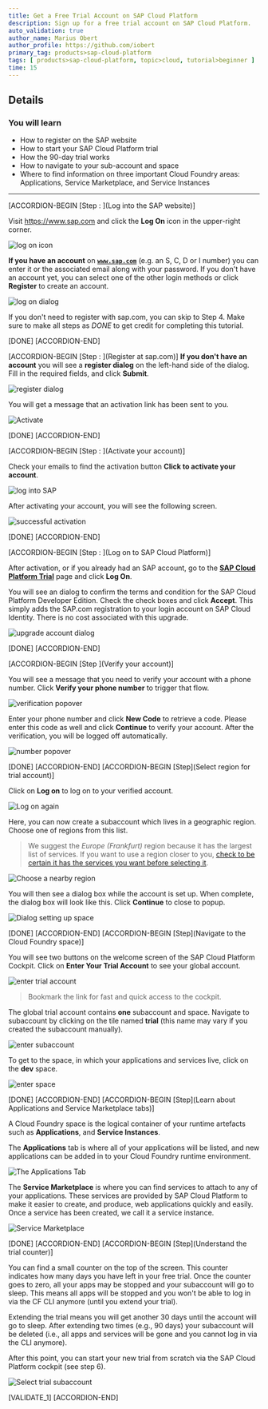 ```yaml
---
title: Get a Free Trial Account on SAP Cloud Platform
description: Sign up for a free trial account on SAP Cloud Platform.
auto_validation: true
author_name: Marius Obert
author_profile: https://github.com/iobert
primary_tag: products>sap-cloud-platform
tags: [ products>sap-cloud-platform, topic>cloud, tutorial>beginner ]
time: 15
---
```


## Details
### You will learn  
  - How to register on the SAP website
  - How to start your SAP Cloud Platform trial
  - How the 90-day trial works
  - How to navigate to your sub-account and space
  - Where to find information on three important Cloud Foundry areas:  Applications, Service Marketplace, and Service Instances

---

[ACCORDION-BEGIN [Step : ](Log into the SAP website)]

Visit <https://www.sap.com> and click the **Log On** icon in the upper-right corner.

![log on icon](homepage.png)

**If you have an account** on <a href="https://www.sap.com" target="new"><b>`www.sap.com`</b></a> (e.g. an S, C, D or I number) you can enter it or the associated email along with your password. If you don't have an account yet, you can select one of the other login methods or click **Register** to create an account.

![log on dialog](option-logon.png)

If you don't need to register with sap.com, you can skip to Step 4. Make sure to make all steps as _DONE_ to get credit for completing this tutorial.

[DONE]
[ACCORDION-END]

[ACCORDION-BEGIN [Step : ](Register at sap.com)]
**If you don't have an account** you will see a **register dialog** on the left-hand side of the dialog. Fill in the required fields, and click **Submit**.

![register dialog](option-register.png)

You will get a message that an activation link has been sent to you.

![Activate](register_confirm.png)

[DONE]
[ACCORDION-END]

[ACCORDION-BEGIN [Step : ](Activate your account)]

Check your emails to find the activation button **Click to activate your account**.

![log into SAP](log-into-sap.png)

After activating your account, you will see the following screen.

![successful activation](successful-activation.png)

[DONE]
[ACCORDION-END]

[ACCORDION-BEGIN [Step : ](Log on to SAP Cloud Platform)]

After activation, or if you already had an SAP account, go to the <a href="https://account.hanatrial.ondemand.com/" target="new"><b>SAP Cloud Platform Trial</b></a>  page and click **Log On**.

You will see an dialog to confirm the terms and condition for the SAP Cloud Platform Developer Edition. Check the check boxes and click **Accept**. This simply adds the SAP.com registration to your login account on SAP Cloud Identity. There is no cost associated with this upgrade.

![upgrade account dialog](legal-disclaimer.png)

[DONE]
[ACCORDION-END]



[ACCORDION-BEGIN [Step ](Verify your account)]

You will see a message that you need to verify your account with a phone number. Click **Verify your phone number** to trigger that flow.

![verification popover](verification.png)

Enter your phone number and click **New Code** to retrieve a code. Please enter this code as well and click **Continue** to verify your account. After the verification, you will be logged off automatically.

![number popover](number.png)


[DONE]
[ACCORDION-END]
[ACCORDION-BEGIN [Step](Select region for trial account)]

Click on **Log on** to log on to your verified account.

 ![Log on again](logon-again.png)

Here, you can now create a subaccount which lives in a geographic region. Choose one of regions from this list.    

> We suggest the *Europe (Frankfurt)* region because it has the largest list of services.  If you want to use a region closer to you, [check to be certain it has the services you want before selecting it](https://help.sap.com/doc/aa1ccd10da6c4337aa737df2ead1855b/Cloud/en-US/3b642f68227b4b1398d2ce1a5351389a.html?3b642f68227b4b1398d2ce1a5351389a.html).

![Choose a nearby region](select-region.png)

You will then see a dialog box while the account is set up.  When complete, the dialog box will look like this.  Click **Continue** to close to popup.

![Dialog setting up space](trial-created.png)


[DONE]
[ACCORDION-END]
[ACCORDION-BEGIN [Step](Navigate to the Cloud Foundry space)]

You will see two buttons on the welcome screen of the SAP Cloud Platform Cockpit. Click on **Enter Your Trial Account** to see your global account.

![enter trial account](enter-trial.png)
> Bookmark the link for fast and quick access to the cockpit.  

The global trial account contains **one** subaccount and space. Navigate to subaccount by clicking on the tile named **trial** (this name may vary if you created the subaccount manually).

![enter subaccount](global-account.png)


To get to the space, in which your applications and services live, click on the **dev** space.

![enter space](sub-account.png)



[DONE]
[ACCORDION-END]
[ACCORDION-BEGIN [Step](Learn about Applications and Service Marketplace tabs)]

A Cloud Foundry space is the logical container of your runtime artefacts such as **Applications**, and **Service Instances**.

The **Applications** tab is where all of your applications will be listed, and new applications can be added in to your Cloud Foundry runtime environment.  

![The Applications Tab](space-apps.png)

The **Service Marketplace** is where you can find services to attach to any of your applications.  These services are provided by SAP Cloud Platform to make it easier to create, and produce, web applications quickly and easily. Once a service has been created, we call it a service instance.

![Service Marketplace](space-marketplace.png)

[DONE]
[ACCORDION-END]
[ACCORDION-BEGIN [Step](Understand the trial counter)]

You can find a small counter on the top of the screen. This counter indicates how many days you have left in your free trial. Once the counter goes to zero, all your apps may be stopped and your subaccount will go to sleep. This means all apps will be stopped and you won't be able to log in via the CF CLI anymore (until you extend your trial).

Extending the trial means you will get another 30 days until the account will go to sleep. After extending two times (e.g., 90 days) your subaccount will be deleted (i.e., all apps and services will be gone and you cannot log in via the CLI anymore). 

After this point, you can start your new trial from scratch via the SAP Cloud Platform cockpit (see step 6).

![Select trial subaccount](trial-counter.png)


[VALIDATE_1]
[ACCORDION-END]
